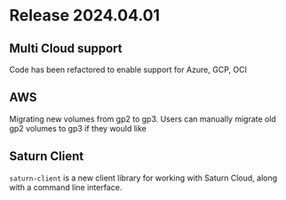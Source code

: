 # Release 2024.04.01

## Multi Cloud support

Code has been refactored to enable support for Azure, GCP, OCI

## AWS

Migrating new volumes from gp2 to gp3. Users can manually migrate old gp2 volumes to gp3 if they would like

## Saturn Client

`saturn-client` is a new client library for working with Saturn Cloud, along with a command line interface.
